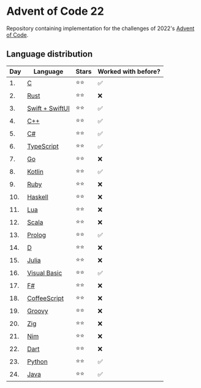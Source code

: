 # Advent of Code 22
Repository containing implementation for the challenges of 2022's [Advent of Code](https://adventofcode.com/2022).

## Language distribution
| Day | Language              | Stars | Worked with before? |
|-----|-----------------------|-------|---------------------|
| 1.  | [C](01)               | ⭐⭐    | ✅                   |
| 2.  | [Rust](02)            | ⭐⭐    | ❌                   |
| 3.  | [Swift + SwiftUI](03) | ⭐⭐    | ✅                   |
| 4.  | [C++](04)             | ⭐⭐    | ✅                   |
| 5.  | [C#](05)              | ⭐⭐    | ✅                   |
| 6.  | [TypeScript](06)      | ⭐⭐    | ✅                   |
| 7.  | [Go](07)              | ⭐⭐    | ❌                   |
| 8.  | [Kotlin](08)          | ⭐⭐    | ✅                   |
| 9.  | [Ruby](09)            | ⭐⭐    | ❌                   |
| 10. | [Haskell](10)         | ⭐⭐    | ❌                   |
| 11. | [Lua](11)             | ⭐⭐    | ❌                   |
| 12. | [Scala](12)           | ⭐⭐    | ❌                   |
| 13. | [Prolog](13)          | ⭐⭐    | ✅                   |
| 14. | [D](14)               | ⭐⭐    | ❌                   |
| 15. | [Julia](15)           | ⭐⭐    | ❌                   |
| 16. | [Visual Basic](16)    | ⭐⭐    | ✅                   |
| 17. | [F#](17)              | ⭐⭐    | ❌                   |
| 18. | [CoffeeScript](18)    | ⭐⭐    | ❌                   |
| 19. | [Groovy](19)          | ⭐⭐    | ❌                   |
| 20. | [Zig](20)             | ⭐⭐    | ❌                   |
| 21. | [Nim](21)             | ⭐⭐    | ❌                   |
| 22. | [Dart](22)            | ⭐⭐    | ❌                   |
| 23. | [Python](23)          | ⭐⭐    | ✅                   |
| 24. | [Java](24)            | ⭐⭐    | ✅                   |
